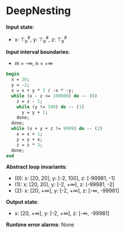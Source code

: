 # DeepNesting

**Input state**:
- x: $⊤_{b}^{\text{\#}}$, y: $⊤_{b}^{\text{\#}}$, z: $⊤_{b}^{\text{\#}}$

**Input interval boundaries**:
- m = -∞, n = +∞
```pascal
begin
  x = 20;
  y = -2;
  z = x + y * 3 / -x * -y;
  while (x - z <= 100000) do -- (0)
    z = z - 1;
    while (y != 100) do -- (1)
      y = y + 1;
    done;
  done;
  while (x + y + z != 9999) do -- (2)
    x = x + 1;
    y = y + x;
    z = z * 3;
  done;
end
```
**Abstract loop invariants**:
- (0): x: [20, 20], y: [-2, 100], z: [-99981, -1]
- (1): x: [20, 20], y: [-2, +∞], z: [-99981, -2]
- (2): x: [20, +∞], y: [-2, +∞], z: [-∞, -99981]

**Output state**:
- x: [20, +∞], y: [-2, +∞], z: [-∞, -99981]


**Runtime error alarms**:
None